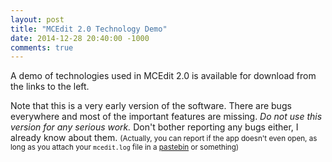 ```yaml
---
layout: post
title: "MCEdit 2.0 Technology Demo"
date: 2014-12-28 20:40:00 -1000
comments: true
---
```


A demo of technologies used in MCEdit 2.0 is available for download from the links to the left.

Note that this is a very early version of the software. There are bugs everywhere and most of the important features are missing. <em>Do not use this version for any serious work.</em> Don't bother reporting any bugs either, I already know about them. <small>(Actually, you can report if the app doesn't even open, as long as you attach your `mcedit.log` file in a [pastebin](http://pastebin.com) or something)</small>
